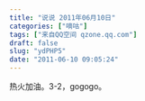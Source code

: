 ```yaml
---
title: "说说 2011年06月10日"
categories: ["嘀咕"]
tags: ["来自QQ空间 qzone.qq.com"]
draft: false
slug: "ydPHP5"
date: "2011-06-10 09:05:24"
---
```


热火加油。3-2，gogogo。
